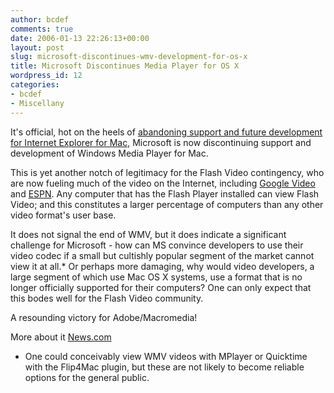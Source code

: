 ```yaml
---
author: bcdef
comments: true
date: 2006-01-13 22:26:13+00:00
layout: post
slug: microsoft-discontinues-wmv-development-for-os-x
title: Microsoft Discontinues Media Player for OS X
wordpress_id: 12
categories:
- bcdef
- Miscellany
---
```


It's official, hot on the heels of [abandoning support and future development for Internet Explorer for Mac](http://news.com.com/2100-1045_3-1017126.html), Microsoft is now discontinuing support and development of Windows Media Player for Mac.

This is yet another notch of legitimacy for the Flash Video contingency, who are now fueling much of the video on the Internet, including [Google Video](http://video.google.com) and [ESPN](http://www.espn.com). Any computer that has the Flash Player installed can view Flash Video; and this constitutes a larger percentage of computers than any other video format's user base.

It does not signal the end of WMV, but it does indicate a significant challenge for Microsoft - how can MS convince developers to use their video codec if a small but cultishly popular segment of the market cannot view it at all.* Or perhaps more damaging, why would video developers, a large segment of which use Mac OS X systems, use a format that is no longer officially supported for their computers? One can only expect that this bodes well for the Flash Video community.

A resounding victory for Adobe/Macromedia!

More about it [News.com](http://news.com.com/Music+stops+for+Mac+Windows+Media+Player/2100-1047_3-6026715.html?part=rss&tag=6026715&subj=news)
 
* One could conceivably view WMV videos with MPlayer or Quicktime with the Flip4Mac plugin, but these are not likely to become reliable options for the general public.



